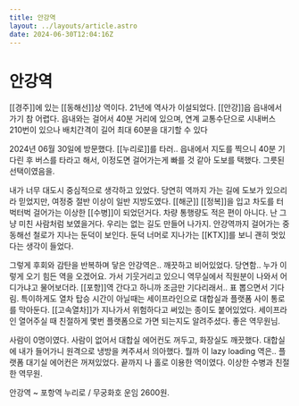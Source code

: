 ```yaml
---
title: 안강역
layout: ../layouts/article.astro
date: 2024-06-30T12:04:16Z
---
```


# 안강역

[[경주]]에 있는 [[동해선]]상 역이다. 21년에 역사가 이설되었다. [[안강]]읍 읍내에서 가기 참 어렵다. 읍내와는 걸어서 40분 거리에 있으며, 연계 교통수단으로 시내버스 210번이 있으나 배치간격이 길어 최대 60분을 대기할 수 있다

2024년 06월 30일에 방문했다. [[누리로]]를 타러.. 읍내에서 지도를 찍으니 40분 기다린 후 버스를 타라고 해서, 이정도면 걸어가는게 빠를 것 같아 도보를 택했다. 그릇된 선택이였음을.

내가 너무 대도시 중심적으로 생각하고 있었다. 당연히 역까지 가는 길에 도보가 있으리라 믿었지만, 여정중 절반 이상이 일반 지방도였다. [[해군]] [[정복]]을 입고 차도를 터벅터벅 걸어가는 이상한 [[수병]]이 되었던거다. 차량 통행량도 적은 편이 아니다. 난 그냥 미친 사람처럼 보였을거다. 우리는 없는 길도 만들어 나가지.
안강역까지 걸어가는 중 동해선 철로가 지나는 둔덕이 보인다. 둔덕 너머로 지나가는 [[KTX]]를 보니 괜히 멋있다는 생각이 들었다.

그렇게 후회와 감탄을 반복하며 닿은 안강역은.. 깨끗하고 비어있었다. 당연함.. 누가 이렇게 오기 힘든 역을 오겠어요. 가서 기웃거리고 있으니 역무실에서 직원분이 나와서 어디가냐고 물어보더라. [[포항]]역 간다고 하니까 조금만 기다리래서.. 표 뽑으면서 기다림. 특이하게도 열차 탑승 시간이 아닐때는 세이프라인으로 대합실과 플랫폼 사이 통로를 막아둔다. [[고속열차]]가 지나가서 위험하다고 써있는 종이도 붙어있었다. 세이프라인 열어주실 때 친절하게 몇번 플랫폼으로 가면 되는지도 알려주셨다. 좋은 역무원님.

사람이 0명이였다. 사람이 없어서 대합실 에어컨도 꺼두고, 화장실도 깨끗했다. 대합실에 내가 들어가니 원격으로 냉방을 켜주셔서 의아했다. 뭘까 이 lazy loading 역은.. 플랫폼 대기실 에어컨은 꺼져있었다.
끝까지 나 홀로 이용한 역이였다. 이상한 수병과 친절한 역무원.

안강역 ~ 포항역 누리로 / 무궁화호 운임 2600원.